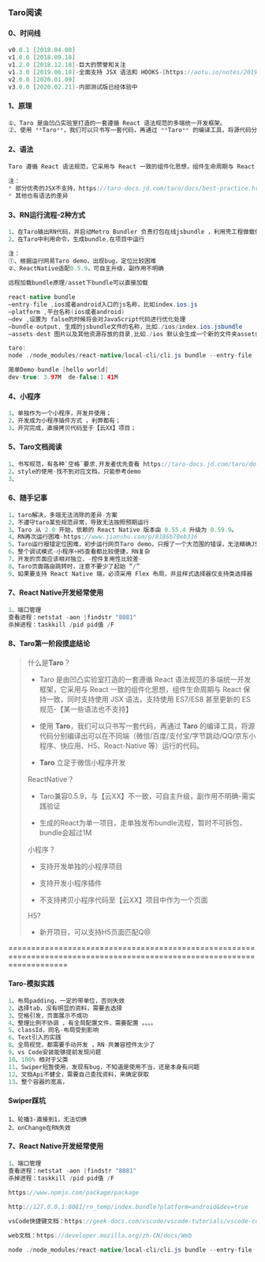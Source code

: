 
### Taro阅读

#### 0、时间线

```java
v0.0.1 [2018.04.08] 
v1.0.0 [2018.09.18] 
v1.2.0 [2018.12.18]-巨大的赞誉和关注
v1.3.0 [2019.06.18]-全面支持 JSX 语法和 HOOKS-[https://aotu.io/notes/2019/06/13/taro-1-3/]
v2.0.0 [2020.01.09]
v3.0.0 [2020.02.21]-内部测试版已经体验中                                       
```

#### 1、原理

```java
①、Taro 是由凹凸实验室打造的一套遵循 React 语法规范的多端统一开发框架。
②、使用 **Taro**，我们可以只书写一套代码，再通过 **Taro** 的编译工具，将源代码分别编译出可以在不同端（微信/百度/支付宝/字节跳动/QQ/京东小程序、快应用、H5、React-Native 等）运行的代码。
```

#### 2、语法

```java
Taro 遵循 React 语法规范，它采用与 React 一致的组件化思想，组件生命周期与 React 保持一致，同时支持使用 JSX 语法，让代码具有更丰富的表现力，使用 Taro 进行开发可以获得和 React 一致的开发体验
    
注：
* 部分优秀的JSX不支持，https://taro-docs.jd.com/taro/docs/best-practice.html
* 其他也有语法的差异
```

#### 3、RN运行流程-2种方式

```java
1、在Taro输出RN代码，并启动Metro Bundler 负责打包在线jsbundle ，利用壳工程做载体，展示RN界面
2、在Taro中利用命令，生成bundle,在项目中运行

注：
①、根据运行网易Taro demo，出现bug，定位比较困难
②、ReactNative适配0.5.9，可自主升级，副作用不明确
    
远程加载bundle原理/asset下bundle可以直接加载
```

```java
react-native bundle
–entry-file ,ios或者android入口的js名称，比如index.ios.js
–platform ,平台名称(ios或者android)
–dev ,设置为 false的时候将会对JavaScript代码进行优化处理
–bundle-output, 生成的jsbundle文件的名称，比如./ios/index.ios.jsbundle
–assets-dest 图片以及其他资源存放的目录,比如./ios 默认会生成一个新的文件夹assets

taro:
node ./node_modules/react-native/local-cli/cli.js bundle --entry-file ./rn_temp/index.js --bundle-output ./index.android.bundle  --platform android --assets-dest ./android --dev false

简单Demo-bundle [hello world]
dev-true: 3.97M  de-false:1.41M
```

#### 4、小程序

```java
1、单独作为一个小程序，开发并使用；
2、开发成为小程序插件方式 ，利弊都有；
3、开完完成，直接拷贝代码至于【云XX】项目；
```

#### 5、Taro文档阅读

```java
1、书写规范，有各种`空格`要求,开发者优先查看 https://taro-docs.jd.com/taro/docs/spec-for-taro.html -不遵守副作用待验证。。。。
2、style的使用-找不到对应文档，只能参考demo
3、
```

#### 6、随手记事

```java
1、taro解决，多端无法消除的差异-方案
2、不遵守taro某些规范异常，导致无法按照预期运行
3、Taro 从 2.0 开始，依赖的 React Native 版本由 0.55.4 升级为 0.59.9。
4、RN再次运行困难-https://www.jianshu.com/p/8186b70eb316
5、Taro运行报错定位困难，初步运行网页Taro demo，只报了一个大范围的错误，无法精确JS
6、整个调试模式-小程序+H5查看都比较便捷，RN复杂
7、开发的页面应该相对独立，-控件复用性比较差-
8、Taro页面路由跳转时，注意不要少了起始 “/”
9、如果要支持 React Native 端，必须采用 Flex 布局，并且样式选择器仅支持类选择器
```

#### 7、React Native开发经常使用

```java
1、端口管理
查看进程：netstat -aon |findstr "8081"
杀掉进程：taskkill /pid pid值 /F
```



#### 8、Taro第一阶段摸底结论

> 什么是**Taro**？
>
> * Taro 是由凹凸实验室打造的一套遵循 React 语法规范的多端统一开发框架，它采用与 React 一致的组件化思想，组件生命周期与 React 保持一致，同时支持使用 JSX 语法，支持使用 ES7/ES8 甚至更新的 ES 规范-【某一些语法也不支持】
>
> * 使用 **Taro**，我们可以只书写一套代码，再通过 **Taro** 的编译工具，将源代码分别编译出可以在不同端（微信/百度/支付宝/字节跳动/QQ/京东小程序、快应用、H5、React-Native 等）运行的代码。
>
> * **Taro** 立足于微信小程序开发
>
> 
>
> ReactNative？
>
> * Taro兼容0.5.9，与【云XX】不一致，可自主升级，副作用不明确-需实践验证
>
> * 生成的React为单一项目，走单独发布bundle流程，暂时不可拆包，bundle会超过1M
>
> 
>
> 小程序？
>
> * 支持开发单独的小程序项目
>
> * 支持开发小程序插件
>
> * 不支持拷贝小程序代码至【云XX】项目中作为一个页面
>
> 
>
> H5?
>
> * 新开项目，可以支持H5页面匹配Q@

=========================================================================================================================

#### Taro-模拟实践

```java
1、布局padding，一定的带单位，否则失效
2、选择tab，没有明显的资料，需要去选择
3、空格引发，页面展示不成功
4、整理比例不协调 ，有全局配置文件，需要配置 。。。。
5、classId，同名-布局受到影响
6、Text引入的实践
8、全局视觉，都需要手动开发 ，RN-共兼容控件太少了
9、vs Code安装能够提前发现问题
10、100% 相对于父类
11、Swiper短暂使用，发现有bug，不知道是使用不当，还是本身有问题
12、文档Api不健全，需要自己查找资料，来确定获取
13、整个容器的宽高，

```

#### Swiper踩坑

```
1、轮播3-直接到1，无法切换
2、onChange在RN失效
```





#### 7、React Native开发经常使用

```java
1、端口管理
查看进程：netstat -aon |findstr "8081"
杀掉进程：taskkill /pid pid值 /F
    
https://www.npmjs.com/package/package

http://127.0.0.1:8081/rn_temp/index.bundle?platform=android&dev=true 

vsCode快捷键文档：https://geek-docs.com/vscode/vscode-tutorials/vscode-code-formatting.html

web文档：https://developer.mozilla.org/zh-CN/docs/Web

node ./node_modules/react-native/local-cli/cli.js bundle --entry-file ./rn_temp/index.js --bundle-output ./index.android.bundle  --platform android --assets-dest ./android --dev false
```




